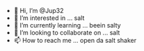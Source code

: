 - 👋 Hi, I’m @Jup32
- 👀 I’m interested in ... salt
- 🌱 I’m currently learning ... beein salty
- 💞️ I’m looking to collaborate on ... salt
- 📫 How to reach me ... open da salt shaker

<!---
Jup32/Jup32 is a ✨ Salty ✨ repository because its `saltME.md` (this file) appears on your GitHub profile.
You can click the Preview link to take a look at your changes.
--->
